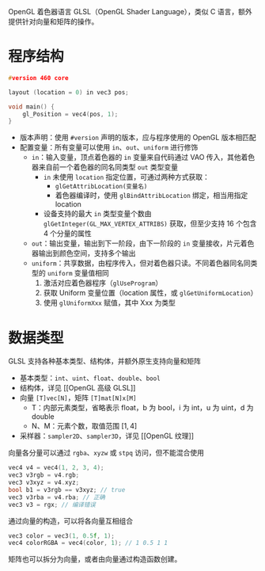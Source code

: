  OpenGL 着色器语言 GLSL（OpenGL Shader Language），类似 C 语言，额外提供针对向量和矩阵的操作。
# 程序结构

```c++
#version 460 core

layout (location = 0) in vec3 pos;

void main() {
    gl_Position = vec4(pos, 1);
}
```

- 版本声明：使用 `#version` 声明的版本，应与程序使用的 OpenGL 版本相匹配
- 配置变量：所有变量可以使用 `in`、`out`、`uniform` 进行修饰
	- `in`：输入变量，顶点着色器的 `in` 变量来自代码通过 VAO 传入，其他着色器来自前一个着色器的同名同类型 `out` 类型变量
		- `in` 未使用 `location` 指定位置，可通过两种方式获取：
			- `glGetAttribLocation(变量名)`
			- 着色器编译时，使用 `glBindAttribLocation` 绑定，相当用指定 location
		- 设备支持的最大 `in` 类型变量个数由 `glGetInteger(GL_MAX_VERTEX_ATTRIBS)` 获取，但至少支持 16 个包含 4 个分量的属性
	- `out`：输出变量，输出到下一阶段，由下一阶段的 `in` 变量接收，片元着色器输出到颜色空间，支持多个输出
	- `uniform`：共享数据，由程序传入，但对着色器只读。不同着色器同名同类型的 `uniform` 变量值相同
		1. 激活对应着色器程序（`glUseProgram`）
		2. 获取 Uniform 变量位置（location 属性，或 `glGetUniformLocation`）
		3. 使用 `glUniformXxx` 赋值，其中 Xxx 为类型
# 数据类型

GLSL 支持各种基本类型、结构体，并额外原生支持向量和矩阵
- 基本类型：`int`、`uint`、`float`、`double`、`bool`
- 结构体，详见 [[OpenGL 高级 GLSL]]
- 向量 `[T]vec[N]`，矩阵 `[T]mat[N]x[M]`
	- T：内部元素类型，省略表示 float，b 为 bool，i 为 int，u 为 uint，d 为 double
	- N、M：元素个数，取值范围 $[1, 4]$
- 采样器：`sampler2D`、`sampler3D`，详见 [[OpenGL 纹理]]

向量各分量可以通过 `rgba`、`xyzw` 或 `stpq` 访问，但不能混合使用

```c++
vec4 v4 = vec4(1, 2, 3, 4);
vec3 v3rgb = v4.rgb;
vec3 v3xyz = v4.xyz;
bool b1 = v3rgb == v3xyz; // true
vec3 v3rba = v4.rba; // 正确
vec3 v3 = rgx; // 编译错误
```

通过向量的构造，可以将各向量互相组合

```c++
vec3 color = vec3(1, 0.5f, 1);
vec4 colorRGBA = vec4(color, 1); // 1 0.5 1 1
```

矩阵也可以拆分为向量，或者由向量通过构造函数创建。
